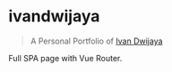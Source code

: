 # ivandwijaya

> A Personal Portfolio of [Ivan Dwijaya](https://ivandwijaya.com)

Full SPA page with Vue Router.
